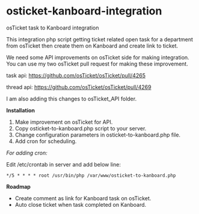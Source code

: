 # osticket-kanboard-integration
osTicket task to Kanboard integration

This integration php script getting ticket related open task for a department from osTicket then create them on Kanboard and create link to ticket.

We need some API improvements on osTicket side for making integration. 
You can use my two osTicket pull request for making these improvement.

task api: https://github.com/osTicket/osTicket/pull/4265

thread api: https://github.com/osTicket/osTicket/pull/4269

I am also adding this changes to osTicket_API folder.

**Installation**
1. Make improvement on osTicket for API.
2. Copy osticket-to-kanboard.php script to your server.
3. Change configuration parameters in osticket-to-kanboard.php file.   
4. Add cron for scheduling.

_For adding cron:_ 

Edit /etc/crontab in server and add below line:
````
*/5 * * * * root /usr/bin/php /var/www/osticket-to-kanboard.php
````
**Roadmap**
- Create comment as link for Kanboard task on osTicket.
- Auto close ticket when task completed on Kanboard.
